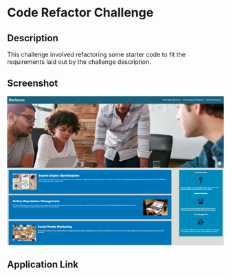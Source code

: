 # Code Refactor Challenge

## Description
This challenge involved refactoring some starter code to fit the requirements laid out by the challenge description.

## Screenshot
![webpage screenshot](./assets/images/webpage-screenshot.png)

## Application Link